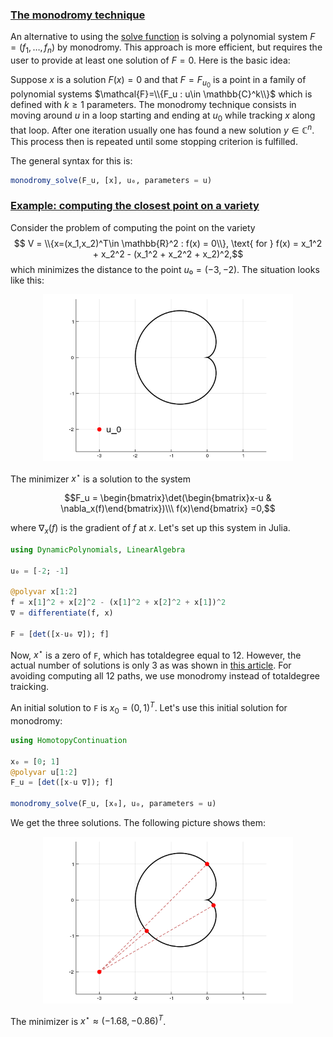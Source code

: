 
<h3 class="section-head" id="monodromy"><a href="#monodromy">The monodromy technique</a></h3>

An alternative to using the [solve function](/guides/examples.md) is solving a polynomial system $F=(f_1,\ldots,f_n)$ by monodromy. This approach is more efficient, but requires the user to provide at least one solution of $F=0$. Here is the basic idea:

Suppose $x$ is a solution $F(x)=0$ and that $F=F_{u_0}$ is a point in a family of polynomial systems $\mathcal{F}=\\{F_u : u\in \mathbb{C}^k\\}$ which is defined with $k\geq 1$ parameters. The monodromy technique consists in moving around $u$ in a loop starting and ending at $u_0$ while tracking $x$ along that loop. After one iteration usually one has found a new solution $y\in \mathbb{C}^n$. This process then is repeated until some stopping criterion is fulfilled.

The general syntax for this is:
```julia
monodromy_solve(F_u, [x], u₀, parameters = u)
```

<h3 class="section-head" id="monodromyexample"><a href="#monodromyexample">Example: computing the closest point on a variety</a></h3>

Consider the problem of computing the point on the variety
$$ V = \\{x=(x_1,x_2)^T\in \mathbb{R}^2 : f(x) = 0\\}, \text{ for } f(x) = x_1^2 + x_2^2 - (x_1^2 + x_2^2 + x_2)^2,$$
which minimizes the distance to the point $u₀ = (-3,-2)$. The situation looks like this:

<p style="text-align:center;"><img src="/images/cardioid0.png" width="400px"/></p>

The minimizer $x^\star$ is a solution to the system

  $$F_u = \begin{bmatrix}\det(\begin{bmatrix}x-u & \nabla_x(f)\end{bmatrix})\\\ f(x)\end{bmatrix} =0,$$

where $\nabla_x(f)$ is the gradient of $f$ at $x$. Let's set up this system in Julia.

```julia
using DynamicPolynomials, LinearAlgebra

u₀ = [-2; -1]

@polyvar x[1:2]
f = x[1]^2 + x[2]^2 - (x[1]^2 + x[2]^2 + x[1])^2
∇ = differentiate(f, x)

F = [det([x-u₀ ∇]); f]
```
Now, $x^\star$ is a zero of `F`, which has totaldegree equal to 12. However, the actual number of solutions is only 3 as was shown in [this article](https://arxiv.org/pdf/1309.0049.pdf). For avoiding computing all 12 paths, we use monodromy instead of totaldegree traicking.


An initial solution to `F` is $x_0=(0,1)^T$. Let's use this initial solution for monodromy:
```julia
using HomotopyContinuation

x₀ = [0; 1]
@polyvar u[1:2]
F_u = [det([x-u ∇]); f]

monodromy_solve(F_u, [x₀], u₀, parameters = u)
```
We get the three solutions. The following picture shows them:

<p style="text-align:center;"><img src="/images/cardioid.png" width="400px"/></p>

The minimizer is $x^\star \approx (-1.68, -0.86)^T$.
